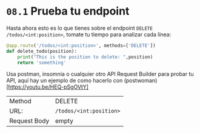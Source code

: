 # `08.1` Prueba tu endpoint

Hasta ahora esto es lo que tienes sobre el endpoint  `DELETE /todos/<int:position>`, tomate tu tiempo para analizar cada línea:

```python
@app.route('/todos/<int:position>', methods=['DELETE'])
def delete_todo(position):
    print("This is the position to delete: ",position)
    return 'something'
```

Usa postman, insomnia o cualquier otro API Request Builder para probar tu API, aquí hay un ejemplo de como hacerlo con (postwoman)[https://youtu.be/HEQ-pSgOVtY]

|  |  |
| ------ | -------- |
| Method | DELETE |
| URL: | `/todos/<int:position>` |
| Request Body | empty |